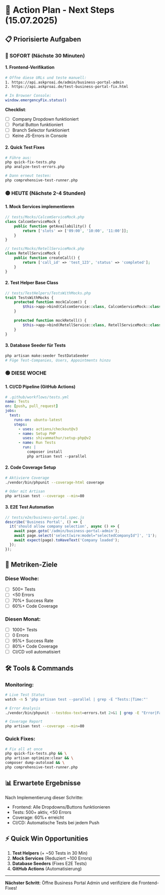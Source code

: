 # 🚀 Action Plan - Next Steps (15.07.2025)

## 📋 Priorisierte Aufgaben

### 🔴 SOFORT (Nächste 30 Minuten)

#### 1. Frontend-Verifikation
```bash
# Öffne diese URLs und teste manuell:
1. https://api.askproai.de/admin/business-portal-admin
2. https://api.askproai.de/test-business-portal-fix.html

# In Browser Console:
window.emergencyFix.status()
```

**Checklist**:
- [ ] Company Dropdown funktioniert
- [ ] Portal Button funktioniert  
- [ ] Branch Selector funktioniert
- [ ] Keine JS-Errors in Console

#### 2. Quick Test Fixes
```bash
# Führe aus:
php quick-fix-tests.php
php analyze-test-errors.php

# Dann erneut testen:
php comprehensive-test-runner.php
```

### 🟡 HEUTE (Nächste 2-4 Stunden)

#### 1. Mock Services implementieren
```php
// tests/Mocks/CalcomServiceMock.php
class CalcomServiceMock {
    public function getAvailability() {
        return ['slots' => ['09:00', '10:00', '11:00']];
    }
}

// tests/Mocks/RetellServiceMock.php
class RetellServiceMock {
    public function createCall() {
        return ['call_id' => 'test_123', 'status' => 'completed'];
    }
}
```

#### 2. Test Helper Base Class
```php
// tests/TestHelpers/TestsWithMocks.php
trait TestsWithMocks {
    protected function mockCalcom() {
        $this->app->bind(CalcomService::class, CalcomServiceMock::class);
    }
    
    protected function mockRetell() {
        $this->app->bind(RetellService::class, RetellServiceMock::class);
    }
}
```

#### 3. Database Seeder für Tests
```bash
php artisan make:seeder TestDataSeeder
# Füge Test-Companies, Users, Appointments hinzu
```

### 🟢 DIESE WOCHE

#### 1. CI/CD Pipeline (GitHub Actions)
```yaml
# .github/workflows/tests.yml
name: Tests
on: [push, pull_request]
jobs:
  test:
    runs-on: ubuntu-latest
    steps:
      - uses: actions/checkout@v3
      - name: Setup PHP
        uses: shivammathur/setup-php@v2
      - name: Run Tests
        run: |
          composer install
          php artisan test --parallel
```

#### 2. Code Coverage Setup
```bash
# Aktiviere Coverage
./vendor/bin/phpunit --coverage-html coverage

# Oder mit Artisan
php artisan test --coverage --min=80
```

#### 3. E2E Test Automation
```javascript
// tests/e2e/business-portal.spec.js
describe('Business Portal', () => {
  it('should allow company selection', async () => {
    await page.goto('/admin/business-portal-admin');
    await page.select('select[wire:model="selectedCompanyId"]', '1');
    await expect(page).toHaveText('Company loaded');
  });
});
```

## 🎯 Metriken-Ziele

### Diese Woche:
- [ ] 500+ Tests
- [ ] <50 Errors
- [ ] 70%+ Success Rate
- [ ] 60%+ Code Coverage

### Diesen Monat:
- [ ] 1000+ Tests
- [ ] 0 Errors
- [ ] 95%+ Success Rate
- [ ] 80%+ Code Coverage
- [ ] CI/CD voll automatisiert

## 🛠️ Tools & Commands

### Monitoring:
```bash
# Live Test Status
watch -n 5 'php artisan test --parallel | grep -E "Tests:|Time:"'

# Error Analysis
./vendor/bin/phpunit --testdox-text=errors.txt 2>&1 | grep -E "Error|Failed"

# Coverage Report
php artisan test --coverage --min=80
```

### Quick Fixes:
```bash
# Fix all at once
php quick-fix-tests.php && \
php artisan optimize:clear && \
composer dump-autoload && \
php comprehensive-test-runner.php
```

## 📊 Erwartete Ergebnisse

Nach Implementierung dieser Schritte:
- Frontend: Alle Dropdowns/Buttons funktionieren
- Tests: 500+ aktiv, <50 Errors
- Coverage: 60%+ erreicht
- CI/CD: Automatische Tests bei jedem Push

## ⚡ Quick Win Opportunities

1. **Test Helpers** (+ ~50 Tests in 30 Min)
2. **Mock Services** (Reduziert ~100 Errors)
3. **Database Seeders** (Fixes E2E Tests)
4. **GitHub Actions** (Automatisierung)

---

**Nächster Schritt**: Öffne Business Portal Admin und verifiziere die Frontend-Fixes!